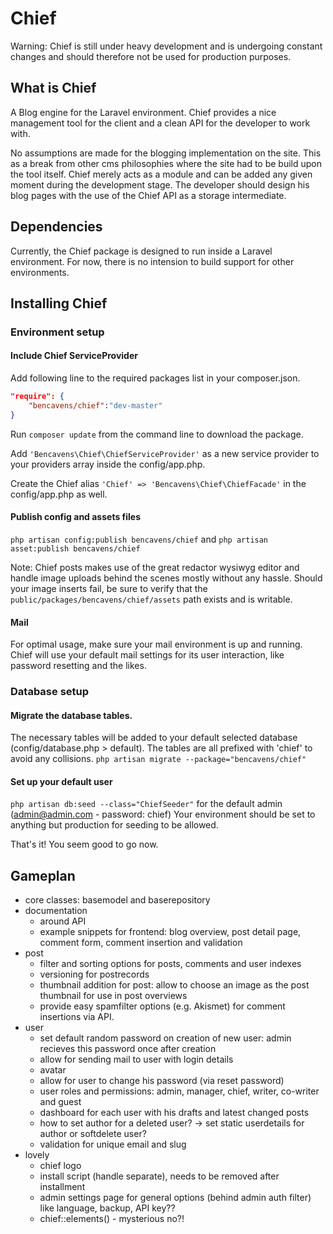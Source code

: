 # Chief #

Warning: Chief is still under heavy development and is undergoing constant changes and should therefore not be used for production purposes.

## What is Chief
A Blog engine for the Laravel environment. Chief provides a nice management tool for the client and a clean API for the developer to work with. 

No assumptions are made for the blogging implementation on the site. 
This as a break from other cms philosophies where the site had to be build upon the tool itself. Chief merely acts as a module and can be added any given moment during the development stage. The developer should design his blog pages with the use of the Chief API as a storage intermediate.  

## Dependencies
Currently, the Chief package is designed to run inside a Laravel environment. For now, there is no intension to build support for other environments.

## Installing Chief

### Environment setup

#### Include Chief ServiceProvider
Add following line to the required packages list in your composer.json.

```json
"require": {
    "bencavens/chief":"dev-master"
}
```

Run `composer update` from the command line to download the package.

Add `'Bencavens\Chief\ChiefServiceProvider'` as a new service provider to your providers array inside the config/app.php.

Create the Chief alias `'Chief'	=> 'Bencavens\Chief\ChiefFacade'` in the config/app.php as well.


#### Publish config and assets files
`php artisan config:publish bencavens/chief` and 
`php artisan asset:publish bencavens/chief`

Note: Chief posts makes use of the great redactor wysiwyg editor and handle image uploads behind the scenes mostly without any hassle. 
Should your image inserts fail, be sure to verify that the `public/packages/bencavens/chief/assets` path exists and is writable. 

#### Mail
For optimal usage, make sure your mail environment is up and running. 
Chief will use your default mail settings for its user interaction, like password resetting and the likes.


### Database setup

#### Migrate the database tables.
The necessary tables will be added to your default selected database (config/database.php > default). 
The tables are all prefixed with 'chief' to avoid any collisions.
`php artisan migrate --package="bencavens/chief"`

#### Set up your default user
`php artisan db:seed --class="ChiefSeeder"` for the default admin (admin@admin.com - password: chief)
Your environment should be set to anything but production for seeding to be allowed.

That's it! You seem good to go now.

## Gameplan

- core classes: basemodel and baserepository
- documentation 
	- around API
	- example snippets for frontend: blog overview, post detail page, comment form, comment insertion and validation
- post
	- filter and sorting options for posts, comments and user indexes
	- versioning for postrecords
	- thumbnail addition for post: allow to choose an image as the post thumbnail for use in post overviews
	- provide easy spamfilter options (e.g. Akismet) for comment insertions via API. 
- user
	- set default random password on creation of new user: admin recieves this password once after creation
	- allow for sending mail to user with login details
	- avatar
	- allow for user to change his password (via reset password)
	- user roles and permissions: admin, manager, chief, writer, co-writer and guest
	- dashboard for each user with his drafts and latest changed posts
	- how to set author for a deleted user? -> set static userdetails for author or softdelete user?
	- validation for unique email and slug
- lovely
	- chief logo
	- install script (handle separate), needs to be removed after installment
	- admin settings page for general options (behind admin auth filter) like language, backup, API key??
	- chief::elements() - mysterious no?!
